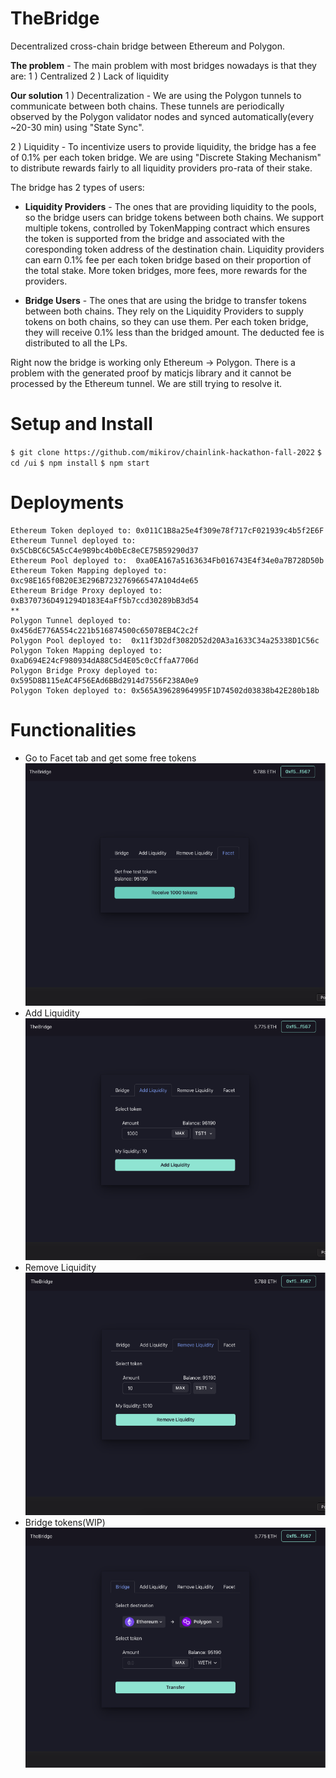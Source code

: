 # TheBridge

Decentralized cross-chain bridge between Ethereum and Polygon. 

**The problem** - The main problem with most bridges nowadays is that they are:
1 ) Centralized
2 ) Lack of liquidity

**Our solution**
1 ) Decentralization - We are using the Polygon tunnels to communicate between both chains. These tunnels are periodically observed by the Polygon validator nodes and synced automatically(every ~20-30 min) using "State Sync".

2 ) Liquidity - To incentivize users to provide liquidity, the bridge has a fee of 0.1% per each token bridge. We are using "Discrete Staking Mechanism" to  distribute rewards fairly to all liquidity providers pro-rata of their stake.

The bridge has 2 types of users:
- **Liquidity Providers** - The ones that are providing liquidity to the pools, so the bridge users can bridge tokens between both chains. We support multiple tokens, controlled by TokenMapping contract which ensures the token is supported from the bridge and associated with the coresponding token address of the destination chain. Liquidity providers can earn 0.1% fee per each token bridge based on their proportion of the total stake. More token bridges, more fees, more rewards for the providers.

- **Bridge Users** - The ones that are using the bridge to transfer tokens between both chains. They rely on the Liquidity Providers to supply tokens on both chains, so they can use them. Per each token bridge, they will receive 0.1% less than the bridged amount. The deducted fee is distributed to all the LPs.


Right now the bridge is working only Ethereum -> Polygon. There is a problem with the generated proof by maticjs library and it cannot be processed by the Ethereum tunnel. We are still trying to resolve it. 

# Setup and Install

`$ git clone https://github.com/mikirov/chainlink-hackathon-fall-2022`
`$ cd /ui`
`$ npm install`
`$ npm start`

# Deployments

```
Ethereum Token deployed to: 0x011C1B8a25e4f309e78f717cF021939c4b5f2E6F
Ethereum Tunnel deployed to:  0x5CbBC6C5A5cC4e9B9bc4b0bEc8eCE75B59290d37
Ethereum Pool deployed to:  0xa0EA167a5163634Fb016743E4f34e0a7B728D50b
Ethereum Token Mapping deployed to:  0xc98E165f0B20E3E296B723276966547A104d4e65
Ethereum Bridge Proxy deployed to: 0xB370736D491294D183E4aFf5b7ccd30289bB3d54
**
Polygon Tunnel deployed to:  0x456dE776A554c221b516874500c65078EB4C2c2f
Polygon Pool deployed to:  0x11f3D2df3082D52d20A3a1633C34a25338D1C56c
Polygon Token Mapping deployed to:  0xaD694E24cF980934dA88C5d4E05c0cCffaA7706d
Polygon Bridge Proxy deployed to: 0x595D8B115eAC4F56EAd6BBd2914d7556F238A0e9
Polygon Token deployed to: 0x565A39628964995F1D74502d03838b42E280b18b

```

# Functionalities

- Go to Facet tab and get some free tokens
![](/docs/facet.png)
- Add Liquidity
![](/docs/add-liquidity.png)
- Remove Liquidity
![](/docs/remove-liquidity.png)
- Bridge tokens(WIP)
![](/docs/bridge.png)